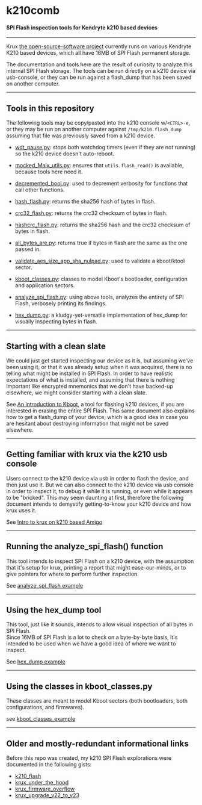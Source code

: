 # k210comb

#### SPI Flash inspection tools for Kendryte k210 based devices
---

Krux [the open-source-software project](https://github.com/selfcustody/krux) currently runs on various Kendryte K210 based devices, which all have 16MB of SPI Flash permanent storage.

The documentation and tools here are the result of curiosity to analyze this internal SPI Flash storage.
The tools can be run directly on a k210 device via usb-console, or they can be run against a flash_dump
that has been saved on another computer.

---

## Tools in this repository

The following tools may be copy/pasted into the k210 console w/`<CTRL>-e`, or they may be run on another computer
against `/tmp/k210.flash_dump` assuming that file was previously saved from a k210 device.

* [wdt_pause.py](./wdt_pause.py): 
stops both watchdog timers (even if they are not running) so the k210 device doesn't auto-reboot.

* [mocked_Maix_utils.py](./mocked_Maix_utils.py):
ensures that `utils.flash_read()` is available, because tools here need it.

* [decremented_bool.py](./decremented_bool.py):
used to decrement verbosity for functions that call other functions.

* [hash_flash.py](./hash_flash.py):
returns the sha256 hash of bytes in flash.

* [crc32_flash.py](./crc32_flash.py):
returns the crc32 checksum of bytes in flash.

* [hashcrc_flash.py](./hashcrc_flash.py):
returns the sha256 hash and the crc32 checksum of bytes in flash.

* [all_bytes_are.py](./all_bytes_are.py):
returns true if bytes in flash are the same as the one passed in.

* [validate_aes_size_app_sha_nulpad.py](./validate_aes_size_app_sha_nulpad.py):
used to validate a kboot/ktool sector.

* [kboot_classes.py](./kboot_classes.py):
classes to model Kboot's bootloader, configuration and application sectors.

* [analyze_spi_flash.py](./analyze_spi_flash.py):
using above tools, analyzes the entirety of SPI Flash, verbosely printing its findings.

* [hex_dump.py](./hex_dump.py):
a kludgy-yet-versatile implementation of hex_dump for visually inspecting bytes in flash.

---

## Starting with a clean slate

We could just get started inspecting our device as it is, but assuming we've been using it,
or that it was already setup when it was acquired, there is no telling what might be installed in SPI Flash.
In order to have realistic expectations of what is installed, and assuming that there is nothing important
like encrypted mnemonics that we don't have backed-up elsewhere, we might consider starting with a clean slate.

See [An introduction to Kboot](./docs/intro_to_Kboot.md), a tool for flashing k210 devices, if you are 
interested in erasing the entire SPI Flash.  This same document also explains how to get a flash_dump of
your device, which is a good idea in case you are hesitant about destroying information that might not be 
saved elsewhere.

---

## Getting familiar with krux via the k210 usb console

Users connect to the k210 device via usb in order to flash the device, and then just use it.  But we can 
also connect to the k210 device via usb console in order to inspect it, to debug it while it is running, 
or even while it appears to be "bricked".  This may seem daunting at first, therefore the following document 
intends to demystify getting-to-know your k210 device and how krux uses it.

See [Intro to krux on k210 based Amigo](./docs/intro_to_krux_on_amigo.md)

---

## Running the analyze_spi_flash() function

This tool intends to inspect SPI Flash on a k210 device, with the assumption that it's setup for krux,
printing a report that might ease-our-minds, or to give pointers for where to perform further inspection.

See [analyze_spi_flash example](./docs/analyze_spi_flash_example.md)

---

## Using the hex_dump tool

This tool, just like it sounds, intends to allow visual inspection of all bytes in SPI Flash.  
Since 16MB of SPI Flash is a lot to check on a byte-by-byte basis, it's intended to be used when we 
have a good idea of where we want to inspect.

See [hex_dump example](./docs/hex_dump_example.md)

---

## Using the classes in kboot_classes.py

These classes are meant to model Kboot sectors (both bootloaders, both configurations, and firmwares).

see [kboot_classes_example](./docs/kboot_classes_example.md)

---

## Older and mostly-redundant informational links

Before this repo was created, my k210 SPI Flash explorations were documented in the following gists:

* [k210_flash](https://gist.github.com/jdlcdl/a01dbf21771516581b4ccfda49622293)
* [krux_under_the_hood](https://gist.github.com/jdlcdl/a8a750500e6715772c395f78c870c109)
* [krux_firmware_overflow](https://gist.github.com/jdlcdl/5d5202d5b010ad3cbf3bab1b209e1992)
* [krux_upgrade_v22_to_v23](https://gist.github.com/jdlcdl/f3c5225efa55d1d0b02bad6b46930cb1)

